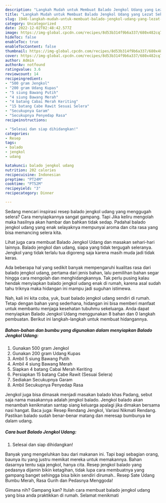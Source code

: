```yaml
---
description: "Langkah Mudah untuk Membuat Balado Jengkol Udang yang Lezat Sekali, Buat Buka Puasa Bisa Manjain Lidah"
title: "Langkah Mudah untuk Membuat Balado Jengkol Udang yang Lezat Sekali, Buat Buka Puasa Bisa Manjain Lidah"
slug: 1946-langkah-mudah-untuk-membuat-balado-jengkol-udang-yang-lezat-sekali-buat-buka-puasa-bisa-manjain-lidah
category: Uncategorized
date: 2022-12-02T02:48:42.577Z
image: https://img-global.cpcdn.com/recipes/8d53b314f9b6a337/680x482cq70/balado-jengkol-udang-foto-resep-utama.jpg
hideToc: false
enableToc: true
enableTocContent: false
thumbnail: https://img-global.cpcdn.com/recipes/8d53b314f9b6a337/680x482cq70/balado-jengkol-udang-foto-resep-utama.jpg
cover: https://img-global.cpcdn.com/recipes/8d53b314f9b6a337/680x482cq70/balado-jengkol-udang-foto-resep-utama.jpg
author: Admin
authorAv: notfound
ratingvalue: 3.6
reviewcount: 14
recipeingredient:
- "500 gram Jengkol"
- "200 gram Udang Kupas"
- "5 siung Bawang Putih"
- "4 siung Bawang Merah"
- "4 batang Cabai Merah Keriting"
- "15 batang Cabe Rawit Sesuai Selera"
- "Secukupnya Garam"
- "Secukupnya Penyedap Rasa"
recipeinstructions:

- "Selesai dan siap dihidangkan!"
categories:
- Resep
tags:
- balado
- jengkol
- udang

katakunci: balado jengkol udang 
nutrition: 202 calories
recipecuisine: Indonesian
preptime: "PT24M"
cooktime: "PT52M"
recipeyield: "3"
recipecategory: Dinner

---
```



Sedang mencari inspirasi resep balado jengkol udang yang menggugah selera? Cara menyiapkannya sangat gampang. Tapi Jika keliru mengolah maka hasilnya akan hambar dan bahkan tidak sedap. Padahal balado jengkol udang yang enak selayaknya mempunyai aroma dan cita rasa yang bisa memancing selera kita.


Lihat juga cara membuat Balado Jengkol Udang dan masakan sehari-hari lainnya. Balado jengkol dan udang, siapa yang tidak tergugah seleranya. Jengkol yang tidak terlalu tua digoreng saja karena masih muda jadi tidak keras.

Ada beberapa hal yang sedikit banyak mempengaruhi kualitas rasa dari balado jengkol udang, pertama dari jenis bahan, lalu pemilihan bahan segar hingga cara mengolah dan menghidangkannya. Tak perlu pusing kalau hendak menyiapkan balado jengkol udang enak di rumah, karena asal sudah tahu triknya maka hidangan ini mampu jadi suguhan istimewa.


Nah, kali ini kita coba, yuk, buat balado jengkol udang sendiri di rumah. Tetap dengan bahan yang sederhana, hidangan ini bisa memberi manfaat untuk membantu menjaga kesehatan tubuhmu sekeluarga. Anda dapat menyiapkan Balado Jengkol Udang menggunakan 8 bahan dan 0 langkah pembuatan. Berikut ini langkah-langkah untuk membuat hidangannya.

<!--inarticleads1-->

##### Bahan-bahan dan bumbu yang digunakan dalam menyiapkan Balado Jengkol Udang:

1. Gunakan 500 gram Jengkol
1. Gunakan 200 gram Udang Kupas
1. Ambil 5 siung Bawang Putih
1. Ambil 4 siung Bawang Merah
1. Siapkan 4 batang Cabai Merah Keriting
1. Persiapkan 15 batang Cabe Rawit (Sesuai Selera)
1. Sediakan Secukupnya Garam
1. Ambil Secukupnya Penyedap Rasa


Jengkol juga bisa dimasak menjadi masakan balado khas Padang, sebut saja nama masakannya adalah jengkol balado. Jengkol balado akan menambah kenikmatan santap siang keluarga apalagi jika dimakan bersama nasi hangat. Baca juga: Resep Rendang Jengkol, Variasi Nikmati Rendang. Pastikan balado sudah benar-benar matang dan meresap bumbunya ke dalam udang. 

<!--inarticleads2-->

##### Cara buat Balado Jengkol Udang:


1. Selesai dan siap dihidangkan!

Banyak yang mengeluhkan bau dari makanan ini. Tapi bagi sebagian orang, baunya itu yang justru memikat mereka untuk memakannya. Bahan dasarnya tentu saja jengkol, hanya cita. Resep jengkol balado yang pedasnya dijamin bikin ketagihan, tidak lupa cara membuatnya yang gampang banget sehingga bisa bikin sendiri dirumah.. Resep Sate Udang Bumbu Merah, Rasa Gurih dan Pedasnya Menggoda! 

Gimana nih? Gampang kan? Itulah cara membuat balado jengkol udang yang bisa anda praktikkan di rumah. Selamat menikmati
